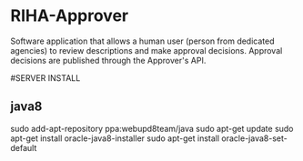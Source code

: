 # RIHA-Approver

Software application that allows a human user (person from dedicated agencies) to review descriptions and make approval decisions. Approval decisions are published through the Approver's API. 

#SERVER INSTALL

## java8
sudo add-apt-repository ppa:webupd8team/java
sudo apt-get update
sudo apt-get install oracle-java8-installer
sudo apt-get install oracle-java8-set-default